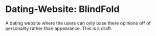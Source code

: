 # Dating-Website: BlindFold
A dating website where the users can only base there opinions off of personality rather than appearance. This is a draft.

